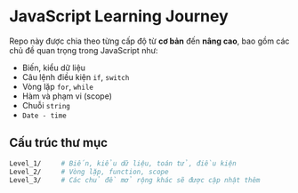 # JavaScript Learning Journey

Repo này được chia theo từng cấp độ từ **cơ bản** đến **nâng cao**, bao gồm các chủ đề quan trọng trong JavaScript như:

- Biến, kiểu dữ liệu
- Câu lệnh điều kiện `if`, `switch`
- Vòng lặp `for`, `while`
- Hàm và phạm vi (scope)
- Chuỗi `string`
- `Date - time`

## Cấu trúc thư mục

```bash
Level_1/     # Biến, kiểu dữ liệu, toán tử, điều kiện
Level_2/     # Vòng lặp, function, scope
Level_3/     # Các chủ đề mở rộng khác sẽ được cập nhật thêm
